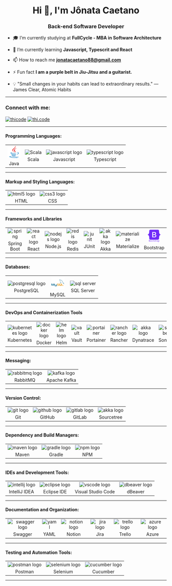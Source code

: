<h1 align="center">Hi 👋, I'm Jônata Caetano</h1>
<h3 align="center">Back-end Software Developer</h3>

- 🎓 I’m currently studying at **FullCycle - MBA in Software Architecture**

- 🌱 I’m currently learning **Javascript, Typescrit and React**

- 📫 How to reach me **jonatacaetano88@gmail.com**

- ⚡ Fun fact **I am a purple belt in Jiu-Jitsu and a guitarist.**
- 💡 "Small changes in your habits can lead to extraordinary results." — James Clear, Atomic Habits

<hr/>
<h3 align="left">Connect with me:</h3>
<p align="left">
<a href="https://www.linkedin.com/in/j%C3%B4nata-cardoso-caetano-38203763/" target="blank"><img align="center" src="https://raw.githubusercontent.com/rahuldkjain/github-profile-readme-generator/master/src/images/icons/Social/linked-in-alt.svg" alt="thicode" height="30" width="40" /></a>
<a href="https://www.instagram.com/jonatacardosocaetano" target="blank"><img align="center" src="https://raw.githubusercontent.com/rahuldkjain/github-profile-readme-generator/master/src/images/icons/Social/instagram.svg" alt="thi.code" height="30" width="40" /></a>
</p>
<hr/>

<!-- Linguagens de Programação -->
<h4>Programming Languages:</h4>
<table>
  <tbody>
    <tr>
      <td style="text-align: center;">
        <div>
          <img 
          src="https://raw.githubusercontent.com/devicons/devicon/master/icons/java/java-original.svg" 
          alt="java" 
          width="40" 
          height="40"
          />
          <div style="margin-top: 5px;">Java</div>
        </div>
      </td>
      <td style="text-align: center;">
        <div>
          <img 
          src="https://cdn.jsdelivr.net/gh/devicons/devicon@latest/icons/scala/scala-original.svg" 
          alt="Scala" 
          width="40" 
          height="40"
          />
          <div style="margin-top: 5px;">Scala</div>
        </div>
      </td>
      <td style="text-align: center;">
        <div>
          <img 
          src="https://cdn.jsdelivr.net/gh/devicons/devicon/icons/javascript/javascript-original.svg" 
          height="40" 
          alt="javascript logo"
          width="40" 
          height="40"
          />
          <div style="margin-top: 5px;">Javascript</div>
        </div>
      </td>
      <td style="text-align: center;">
        <div>
          <img 
          src="https://cdn.jsdelivr.net/gh/devicons/devicon/icons/typescript/typescript-original.svg" 
          height="40" 
          alt="typescript logo"
          width="40" 
          height="40"
          />
          <div style="margin-top: 5px;">Typescript</div>
        </div>
      </td>
    </tr>
  </tbody>
</table>
<hr/>

<!-- Linguagens de Marcação e Estilo -->
<h4>Markup and Styling Languages:</h4>
<table>
  <tbody>
    <tr>
      <td style="text-align: center;">
        <div>
          <img src="https://cdn.jsdelivr.net/gh/devicons/devicon/icons/html5/html5-original.svg" height="40" alt="html5 logo"/>
          <div style="margin-top: 5px;">HTML</div>
        </div>
      </td>
      <td style="text-align: center;">
        <div>
          <img src="https://cdn.jsdelivr.net/gh/devicons/devicon/icons/css3/css3-original.svg" height="40" alt="css3 logo"/>
          <div style="margin-top: 5px;">CSS</div>
        </div>
      </td>
    </tr>
  </tbody>
</table>
<hr/>

<!-- Frameworks e Bibliotecas -->
<h4>Frameworks and Libraries</h4>
<table>
  <tbody>
    <tr>
      <td style="text-align: center;">
        <div>
          <img src="https://www.vectorlogo.zone/logos/springio/springio-icon.svg" alt="spring" width="40" height="40"/>
          <div style="margin-top: 5px;">Spring Boot</div>
        </div>
      </td>
      <td style="text-align: center;">
        <div>
          <img src="https://cdn.jsdelivr.net/gh/devicons/devicon/icons/react/react-original.svg" height="40" alt="react logo"/>
          <div style="margin-top: 5px;">React</div>
        </div>
      </td>
      <td style="text-align: center;">
        <div>
          <img src="https://cdn.jsdelivr.net/gh/devicons/devicon/icons/nodejs/nodejs-original.svg" height="40" alt="nodejs logo"/>
          <div style="margin-top: 5px;">Node.js</div>
        </div>
      </td>
      <td style="text-align: center;">
        <div>
          <img src="https://cdn.jsdelivr.net/gh/devicons/devicon/icons/redis/redis-original.svg" height="40" alt="redis logo"/>
          <div style="margin-top: 5px;">Redis</div>
        </div>
      </td>
      <td style="text-align: center;">
        <div>
          <img src="https://cdn.jsdelivr.net/gh/devicons/devicon@latest/icons/junit/junit-original.svg" alt="junit" width="40" height="40"/>
          <div style="margin-top: 5px;">JUnit</div>
        </div>
      </td>
      <td style="text-align: center;">
        <div>
          <img
            src="https://cdn.jsdelivr.net/gh/devicons/devicon@latest/icons/akka/akka-original.svg"
            height="40"
            alt="akka logo"
          />
          <div style="margin-top: 5px;">Akka</div>
        </div>
      </td>
      <td style="text-align: center;">
        <div>
          <img src="https://cdn.jsdelivr.net/gh/devicons/devicon@latest/icons/materializecss/materializecss-original.svg" alt="materialize" width="40" height="40"/>
          <div style="margin-top: 5px;">Materialize</div>
        </div>
        <td style="text-align: center;">
        <div>
          <img src="https://raw.githubusercontent.com/devicons/devicon/master/icons/bootstrap/bootstrap-plain-wordmark.svg" alt="bootstrap" width="40" height="40"/>
          <div style="margin-top: 5px;">Bootstrap</div>
        </div>
      </td>
      </td>
    </tr>
  </tbody>
</table>
<hr/>

<!-- Bancos de Dados -->
<h4>Databases:</h4>
<table>
  <tbody>
    <tr>
      <td style="text-align: center;">
        <div>
          <img src="https://cdn.jsdelivr.net/gh/devicons/devicon/icons/postgresql/postgresql-original.svg" height="40" alt="postgresql logo"/>
          <div style="margin-top: 5px;">PostgreSQL</div>
        </div>
      </td>
      <td style="text-align: center;">
        <div>
          <img src="https://raw.githubusercontent.com/devicons/devicon/master/icons/mysql/mysql-original-wordmark.svg" alt="mysql" width="40" height="40"/>
          <div style="margin-top: 5px;">MySQL</div>
        </div>
      </td>
      <td style="text-align: center;">
        <div>
          <img src="https://cdn.jsdelivr.net/gh/devicons/devicon@latest/icons/microsoftsqlserver/microsoftsqlserver-original.svg" alt="sql server" width="40" height="40"/>
          <div style="margin-top: 5px;">SQL Server</div>
        </div>
      </td>
    </tr>
  </tbody>
</table>
<hr/>

<!-- DevOps e Ferramentas de Contêinerização -->
<h4>DevOps and Containerization Tools</h4>
<table>
  <tbody>
    <tr>
      <td style="text-align: center;">
        <div>
          <img src="https://cdn.jsdelivr.net/gh/devicons/devicon@latest/icons/kubernetes/kubernetes-original.svg" height="40" alt="kubernetes logo"/>
          <div style="margin-top: 5px;">Kubernetes</div>
        </div>
      </td>
      <td style="text-align: center;">
        <div>
          <img src="https://cdn.jsdelivr.net/gh/devicons/devicon/icons/docker/docker-original.svg" height="40" alt="docker logo"/>
          <div style="margin-top: 5px;">Docker</div>
        </div>
      </td>
      <td style="text-align: center;">
        <div>
          <img src="https://cdn.jsdelivr.net/gh/devicons/devicon@latest/icons/helm/helm-original.svg" height="40" alt="helm logo"/>
          <div style="margin-top: 5px;">Helm</div>
        </div>
      </td>
      <td style="text-align: center;">
        <div>
          <img src="https://cdn.jsdelivr.net/gh/devicons/devicon@latest/icons/vault/vault-original.svg" alt="vault" width="40" height="40"/>
          <div style="margin-top: 5px;">Vault</div>
        </div>
      </td>
        <td style="text-align: center;">
        <div>
          <img src="https://cdn.jsdelivr.net/gh/devicons/devicon@latest/icons/portainer/portainer-original.svg" alt="portainer" width="40" height="40"/>
          <div style="margin-top: 5px;">Portainer</div>
        </div>
      </td>
      <td style="text-align: center;">
        <div>
          <img
            src="https://cdn.jsdelivr.net/gh/devicons/devicon@latest/icons/rancher/rancher-original.svg"
            height="40"
            alt="rancher logo"
          />
          <div style="margin-top: 5px;">Rancher</div>
        </div>
      </td>
       <td style="text-align: center;">
        <div>
          <img
            src="https://www.vectorlogo.zone/logos/dynatrace/dynatrace-icon.svg" 
            height="40"
            alt="akka logo"
          />
          <div style="margin-top: 5px;">Dynatrace</div>
        </div>
      </td>
      <td style="text-align: center;">
        <div>
          <img src="https://cdn.jsdelivr.net/gh/devicons/devicon@latest/icons/sonarqube/sonarqube-original.svg" height="40" alt="sonarqube logo"/>
          <div style="margin-top: 5px;">SonarQube</div>
        </div>
      </td>
      </td>
    </tr>
  </tbody>
</table>
<hr/>

<!-- Mensageria -->
<h4>Messaging:</h4>
<table>
  <tbody>
    <tr>
      <td style="text-align: center;">
        <div>
          <img src="https://cdn.jsdelivr.net/gh/devicons/devicon@latest/icons/rabbitmq/rabbitmq-original.svg" height="40" alt="rabbitmq logo"/>
          <div style="margin-top: 5px;">RabbitMQ</div>
        </div>
      </td>
      <td style="text-align: center;">
        <div>
          <img src="https://www.vectorlogo.zone/logos/apache_kafka/apache_kafka-icon.svg" height="40" alt="kafka logo"/>
          <div style="margin-top: 5px;">Apache Kafka</div>
        </div>
      </td>
    </tr>
  </tbody>
</table>
<hr/>

<!-- Controle de Versão -->
<h4>Version Control:</h4>
<table>
  <tbody>
    <tr>
      <td style="text-align: center;">
        <div>
          <img src="https://cdn.jsdelivr.net/gh/devicons/devicon/icons/git/git-original.svg" height="40" alt="git logo"/>
          <div style="margin-top: 5px;">Git</div>
        </div>
      </td>
      <td style="text-align: center;">
        <div>
          <img src="https://skillicons.dev/icons?i=github" height="40" alt="github logo"/>
          <div style="margin-top: 5px;">GitHub</div>
        </div>
      </td>
      <td style="text-align: center;">
        <div>
          <img src="https://cdn.jsdelivr.net/gh/devicons/devicon@latest/icons/gitlab/gitlab-original.svg" height="40" alt="gitlab logo"/>
          <div style="margin-top: 5px;">GitLab</div>
        </div>
      </td>
      <td style="text-align: center;">
        <div>
          <img
            src="https://cdn.jsdelivr.net/gh/devicons/devicon@latest/icons/sourcetree/sourcetree-original.svg" 
            height="40"
            alt="akka logo"
          />
          <div style="margin-top: 5px;">Sourcetree </div>
        </div>
      </td>
    </tr>
  </tbody>
</table>
<hr/>

<!-- Gerenciadores de Dependência e Build -->
<h4>Dependency and Build Managers:</h4>
<table>
  <tbody>
    <tr>
      <td style="text-align: center;">
        <div>
          <img src="https://cdn.jsdelivr.net/gh/devicons/devicon@latest/icons/maven/maven-original.svg" height="40" alt="maven logo"/>
          <div style="margin-top: 5px;">Maven</div>
        </div>
      </td>
      <td style="text-align: center;">
        <div>
          <img src="https://cdn.jsdelivr.net/gh/devicons/devicon@latest/icons/gradle/gradle-original.svg" height="40" alt="gradle logo"/>
          <div style="margin-top: 5px;">Gradle</div>
        </div>
      </td>
      <td style="text-align: center;">
        <div>
          <img
            src="https://cdn.jsdelivr.net/gh/devicons/devicon@latest/icons/npm/npm-original-wordmark.svg"
            height="40"
            alt="npm logo"
          />
          <div style="margin-top: 5px;">NPM</div>
        </div>
      </td>
    </tr>
  </tbody>
</table>
<hr/>

<!-- IDEs e Ferramentas de Desenvolvimento -->
<h4>IDEs and Development Tools:</h4>
<table>
  <tbody>
    <tr>
      <td style="text-align: center;">
        <div>
          <img src="https://cdn.jsdelivr.net/gh/devicons/devicon@latest/icons/intellij/intellij-original.svg" height="40" alt="intellij logo"/>
          <div style="margin-top: 5px;">IntelliJ IDEA</div>
        </div>
      </td>
      <td style="text-align: center;">
        <div>
          <img src="https://cdn.jsdelivr.net/gh/devicons/devicon@latest/icons/eclipse/eclipse-original.svg" height="40" alt="eclipse logo"/>
          <div style="margin-top: 5px;">Eclipse IDE</div>
        </div>
      </td>
      <td style="text-align: center;">
        <div>
          <img src="https://cdn.jsdelivr.net/gh/devicons/devicon@latest/icons/vscode/vscode-original.svg" height="40" alt="vscode logo"/>
          <div style="margin-top: 5px;">Visual Studio Code</div>
        </div>
      </td>
      <td style="text-align: center;">
        <div>
          <img src="https://cdn.jsdelivr.net/gh/devicons/devicon@latest/icons/dbeaver/dbeaver-original.svg" height="40" alt="dbeaver logo"/>
          <div style="margin-top: 5px;">dBeaver</div>
        </div>
      </td>
    </tr>
  </tbody>
</table>
<hr/>

<!-- Documentação e Organização -->
<h4>Documentation and Organization:</h4>
<table>
  <tbody>
    <tr>
      <td style="text-align: center;">
        <div>
          <img src="https://cdn.jsdelivr.net/gh/devicons/devicon@latest/icons/swagger/swagger-original.svg" height="40" alt="swagger logo"/>
          <div style="margin-top: 5px;">Swagger</div>
        </div>
      </td>
      <td style="text-align: center;">
        <div>
          <img src="https://cdn.jsdelivr.net/gh/devicons/devicon@latest/icons/yaml/yaml-original.svg" alt="yaml" width="40" height="40"/>
          <div style="margin-top: 5px;">YAML</div>
        </div>
      </td>
      <td style="text-align: center;">
        <div>
          <img src="https://cdn.jsdelivr.net/gh/devicons/devicon@latest/icons/notion/notion-original.svg" height="40" alt="notion logo"/>
          <div style="margin-top: 5px;">Notion</div>
        </div>
      </td>
      <td style="text-align: center;">
        <div>
          <img src="https://cdn.jsdelivr.net/gh/devicons/devicon@latest/icons/jira/jira-original.svg" height="40" alt="jira logo"/>
          <div style="margin-top: 5px;">Jira</div>
        </div>
      </td>
      <td style="text-align: center;">
        <div>
          <img src="https://cdn.jsdelivr.net/gh/devicons/devicon@latest/icons/trello/trello-original.svg" height="40" alt="trello logo"/>
          <div style="margin-top: 5px;">Trello</div>
        </div>
      </td>
       <td style="text-align: center;">
        <div>
          <img src="https://cdn.jsdelivr.net/gh/devicons/devicon@latest/icons/azure/azure-original.svg" height="40" alt="azure logo"/>
          <div style="margin-top: 5px;">Azure</div>
        </div>
      </td>
    </tr>
  </tbody>
</table>
<hr/>

<!-- Ferramentas de Teste e Automação -->
<h4>Testing and Automation Tools:</h4>
<table>
  <tbody>
    <tr>
      <td style="text-align: center;">
        <div>
          <img src="https://cdn.jsdelivr.net/gh/devicons/devicon@latest/icons/postman/postman-original.svg" height="40" alt="postman logo"/>
          <div style="margin-top: 5px;">Postman</div>
        </div>
      </td>
      <td style="text-align: center;">
        <div>
          <img src="https://cdn.jsdelivr.net/gh/devicons/devicon@latest/icons/selenium/selenium-original.svg" height="40" alt="selenium logo"/>
          <div style="margin-top: 5px;">Selenium</div>
        </div>
      </td>
      <td style="text-align: center;">
        <div>
          <img src="https://cdn.jsdelivr.net/gh/devicons/devicon@latest/icons/cucumber/cucumber-plain.svg" height="40" alt="cucumber logo"/>
          <div style="margin-top: 5px;">Cucumber</div>
        </div>
      </td>
    </tr>
  </tbody>
</table>
<hr/>
